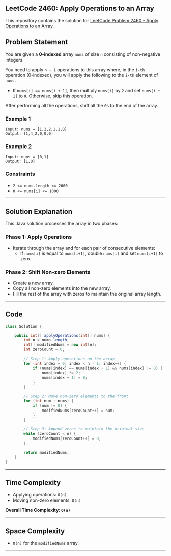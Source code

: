 ## LeetCode 2460: Apply Operations to an Array

This repository contains the solution for [LeetCode Problem 2460 - Apply Operations to an Array](https://leetcode.com/problems/apply-operations-to-an-array/).

## Problem Statement

You are given a **0-indexed** array `nums` of size `n` consisting of non-negative integers.

You need to apply `n - 1` operations to this array where, in the `i-th` operation (0-indexed), you will apply the following to the `i-th` element of `nums`:

- If `nums[i] == nums[i + 1]`, then multiply `nums[i]` by `2` and set `nums[i + 1]` to `0`. Otherwise, skip this operation.

After performing all the operations, shift all the `0`s to the end of the array.

### Example 1

```
Input: nums = [1,2,2,1,1,0]
Output: [1,4,2,0,0,0]
```

### Example 2

```
Input: nums = [0,1]
Output: [1,0]
```

### Constraints

- `2 <= nums.length <= 2000`
- `0 <= nums[i] <= 1000`

---

## Solution Explanation

This Java solution processes the array in two phases:

### Phase 1: Apply Operations

- Iterate through the array and for each pair of consecutive elements:
    - If `nums[i]` is equal to `nums[i+1]`, double `nums[i]` and set `nums[i+1]` to zero.

### Phase 2: Shift Non-zero Elements

- Create a new array.
- Copy all non-zero elements into the new array.
- Fill the rest of the array with zeros to maintain the original array length.

---

## Code

```java
class Solution {

    public int[] applyOperations(int[] nums) {
        int n = nums.length;
        int[] modifiedNums = new int[n];
        int zeroCount = 0;

        // Step 1: Apply operations on the array
        for (int index = 0; index < n - 1; index++) {
            if (nums[index] == nums[index + 1] && nums[index] != 0) {
                nums[index] *= 2;
                nums[index + 1] = 0;
            }
        }

        // Step 2: Move non-zero elements to the front
        for (int num : nums) {
            if (num != 0) {
                modifiedNums[zeroCount++] = num;
            }
        }

        // Step 3: Append zeros to maintain the original size
        while (zeroCount < n) {
            modifiedNums[zeroCount++] = 0;
        }

        return modifiedNums;
    }
}
```

---

## Time Complexity

- Applying operations: `O(n)`
- Moving non-zero elements: `O(n)`

**Overall Time Complexity: `O(n)`**

---

## Space Complexity

- `O(n)` for the `modifiedNums` array.

---
